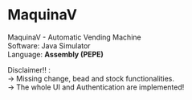 # MaquinaV

MaquinaV - Automatic Vending Machine        </br>
Software: Java Simulator                    </br> 
Language: <b>Assembly (PEPE)                </b>  


Disclaimer!! :   </br>
-> Missing change, bead and stock functionalities.          </br>
-> The whole UI and Authentication are implemented!         </br>
